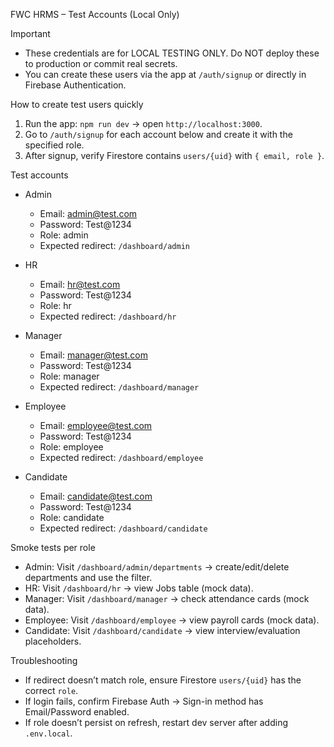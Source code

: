 FWC HRMS – Test Accounts (Local Only)

Important
- These credentials are for LOCAL TESTING ONLY. Do NOT deploy these to production or commit real secrets.
- You can create these users via the app at `/auth/signup` or directly in Firebase Authentication.

How to create test users quickly
1) Run the app: `npm run dev` → open `http://localhost:3000`.
2) Go to `/auth/signup` for each account below and create it with the specified role.
3) After signup, verify Firestore contains `users/{uid}` with `{ email, role }`.

Test accounts

- Admin
  - Email: admin@test.com
  - Password: Test@1234
  - Role: admin
  - Expected redirect: `/dashboard/admin`

- HR
  - Email: hr@test.com
  - Password: Test@1234
  - Role: hr
  - Expected redirect: `/dashboard/hr`

- Manager
  - Email: manager@test.com
  - Password: Test@1234
  - Role: manager
  - Expected redirect: `/dashboard/manager`

- Employee
  - Email: employee@test.com
  - Password: Test@1234
  - Role: employee
  - Expected redirect: `/dashboard/employee`

- Candidate
  - Email: candidate@test.com
  - Password: Test@1234
  - Role: candidate
  - Expected redirect: `/dashboard/candidate`

Smoke tests per role
- Admin: Visit `/dashboard/admin/departments` → create/edit/delete departments and use the filter.
- HR: Visit `/dashboard/hr` → view Jobs table (mock data).
- Manager: Visit `/dashboard/manager` → check attendance cards (mock data).
- Employee: Visit `/dashboard/employee` → view payroll cards (mock data).
- Candidate: Visit `/dashboard/candidate` → view interview/evaluation placeholders.

Troubleshooting
- If redirect doesn’t match role, ensure Firestore `users/{uid}` has the correct `role`.
- If login fails, confirm Firebase Auth → Sign-in method has Email/Password enabled.
- If role doesn’t persist on refresh, restart dev server after adding `.env.local`.


